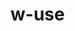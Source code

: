 # w-use

<script setup>
import { useData } from 'vitepress'

// params is a Vue ref
const { params } = useData()

console.log(params.value)
</script>